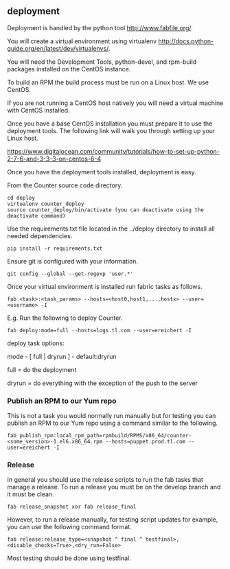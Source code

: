## deployment
Deployment is handled by the python tool http://www.fabfile.org/.

You will create a virtual environment using virtualenv http://docs.python-guide.org/en/latest/dev/virtualenvs/.

You will need the Development Tools, python-devel, and rpm-build packages installed on the CentOS instance.

To build an RPM the build process must be run on a Linux host.  We use CentOS.

If you are not running a CentOS host natively you will need a virtual machine with CentOS installed.

Once you have a base CentOS installation you must prepare it to use the deployment tools.  The following link will walk you through setting up your Linux host.
 
https://www.digitalocean.com/community/tutorials/how-to-set-up-python-2-7-6-and-3-3-3-on-centos-6-4

Once you have the deployment tools installed, deployment is easy.

From the Counter source code directory.

```
cd deploy
virtualenv counter_deploy
source counter_deploy/bin/activate (you can deactivate using the deactivate command)
```

Use the requirements.txt file located in the ../deploy directory to install all needed dependencies.

```
pip install -r requirements.txt
```

Ensure git is configured with your information.

```
git config --global --get-regexp 'user.*'
```

Once your virtual environment is installed run fabric tasks as follows.

```
fab <task>:<task_params> --hosts=<host0,host1,...,hostx> --user=<username> -I
```

E.g. Run the following to deploy Counter.

```
fab deploy:mode=full --hosts=logs.tl.com --user=ereichert -I
```

deploy task options:

mode - [ full | dryrun ] - default:dryrun

full = do the deployment

dryrun = do everything with the exception of the push to the server

### Publish an RPM to our Yum repo

This is not a task you would normally run manually but for testing you can publish an RPM to our Yum repo using a 
command similar to the following.

```
fab publish_rpm:local_rpm_path=rpmbuild/RPMS/x86_64/counter-<some_version>-1.el6.x86_64.rpm --hosts=puppet.prod.tl.com --user=ereichert -I
```

### Release

In general you should use the release scripts to run the fab tasks that manage a release.  To run a release you must be on the develop branch and it must be clean.

```
fab release_snapshot xor fab release_final
```

However, to run a release manually, for testing script updates for example, you can use the following command format.

```
fab release:release_type=<snapshot ^ final ^ testfinal>,<disable_checks=True>,<dry_run=False>
```

Most testing should be done using testfinal.
